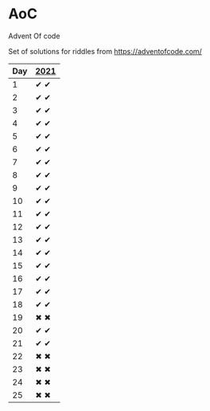 # AoC
Advent Of code

Set of solutions for riddles from https://adventofcode.com/

| Day | [2021](http://adventofcode.com/2021) |
|-----|--------------------------------------|
| 1   | ✔ ✔ |
| 2   | ✔ ✔ |
| 3   | ✔ ✔ |
| 4   | ✔ ✔ |
| 5   | ✔ ✔ |
| 6   | ✔ ✔ |
| 7   | ✔ ✔ |
| 8   | ✔ ✔ |
| 9   | ✔ ✔ |
| 10  | ✔ ✔ |
| 11  | ✔ ✔ |
| 12  | ✔ ✔ |
| 13  | ✔ ✔ |
| 14  | ✔ ✔ |
| 15  | ✔ ✔ |
| 16  | ✔ ✔ |
| 17  | ✔ ✔ |
| 18  | ✔ ✔ |
| 19  | ✖ ✖ |
| 20  | ✔ ✔ |
| 21  | ✔ ✔ |
| 22  | ✖ ✖ |
| 23  | ✖ ✖ |
| 24  | ✖ ✖ |
| 25  | ✖ ✖ |    